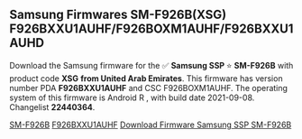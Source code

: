 <h2>Samsung Firmwares SM-F926B(XSG) F926BXXU1AUHF/F926BOXM1AUHF/F926BXXU1AUHD</h2>
Download the Samsung firmware for the ✅ <strong>Samsung SSP </strong> ⭐ <strong>SM-F926B</strong> with product code <strong>XSG</strong> <strong> from United Arab Emirates</strong>. This firmware has version number PDA <strong>F926BXXU1AUHF</strong> and CSC F926BOXM1AUHF. The operating system of this firmware is Android R , with build date 2021-09-08. Changelist <strong>22440364</strong>.


[SM-F926B](https://samfirm.shop/samsung/model/SM-F926B)
[F926BXXU1AUHF](https://samfirm.shop/samsung/pda/F926BXXU1AUHF)
[Download Firmware Samsung SSP SM-F926B](https://samfirm.shop/samsung/firmware/454635)
